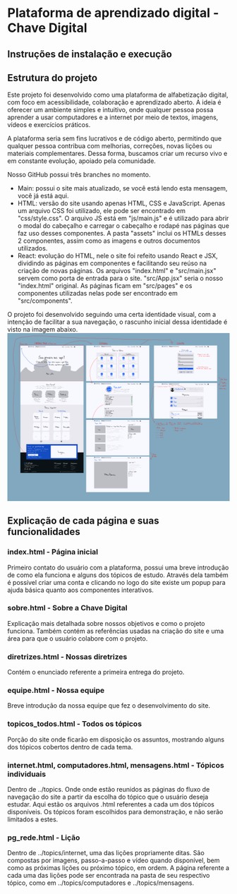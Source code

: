 # Plataforma de aprendizado digital - Chave Digital

## Instruções de instalação e execução


## Estrutura do projeto

Este projeto foi desenvolvido como uma plataforma de alfabetização digital, com foco em acessibilidade, colaboração e aprendizado aberto. A ideia é oferecer um ambiente simples e intuitivo, onde qualquer pessoa possa aprender a usar computadores e a internet por meio de textos, imagens, vídeos e exercícios práticos.

A plataforma seria sem fins lucrativos e de código aberto, permitindo que qualquer pessoa contribua com melhorias, correções, novas lições ou materiais complementares. Dessa forma, buscamos criar um recurso vivo e em constante evolução, apoiado pela comunidade.

Nosso GitHub possui três branches no momento.
- Main: possui o site mais atualizado, se você está lendo esta mensagem, você já está aqui.
- HTML: versão do site usando apenas HTML, CSS e JavaScript. Apenas um arquivo CSS foi utilizado, ele pode ser encontrado em "css/style.css". O arquivo JS está em "js/main.js" e é utilizado para abrir o modal do cabeçalho e carregar o cabeçalho e rodapé nas páginas que faz uso desses componentes. A pasta "assets" inclui os HTMLs desses 2 componentes, assim como as imagens e outros documentos utilizados.
- React: evolução do HTML, nele o site foi refeito usando React e JSX, dividindo as páginas em componentes e facilitando seu reúso na criação de novas páginas. Os arquivos "index.html" e "src/main.jsx" servem como porta de entrada para o site. "src/App.jsx" seria o nosso "index.html" original. As páginas ficam em "src/pages" e os componentes utilizadas nelas pode ser encontrado em "src/components".

O projeto foi desenvolvido seguindo uma certa identidade visual, com a intenção de facilitar a sua navegação, o rascunho inicial dessa identidade é visto na imagem abaixo.
![rascunho](web.png)


## Explicação de cada página e suas funcionalidades

### index.html - Página inicial

Primeiro contato do usuário com a plataforma, possui uma breve introdução de como ela funciona e alguns dos tópicos de estudo. Através dela também é possível criar uma conta e clicando no logo do site existe um popup para ajuda básica quanto aos componentes interativos.

### sobre.html - Sobre a Chave Digital

Explicação mais detalhada sobre nossos objetivos e como o projeto funciona. Também contém as referências usadas na criação do site e uma área para que o usuário colabore com o projeto.


### diretrizes.html - Nossas diretrizes

Contém o enunciado referente a primeira entrega do projeto.


### equipe.html - Nossa equipe

Breve introdução da nossa equipe que fez o desenvolvimento do site.


### topicos_todos.html - Todos os tópicos

Porção do site onde ficarão em disposição os assuntos, mostrando alguns dos tópicos cobertos dentro de cada tema.


### internet.html, computadores.html, mensagens.html - Tópicos individuais

Dentro de ../topics. Onde onde estão reunidos as páginas do fluxo de navegação do site a partir da escolha do tópico que o usuário deseja estudar. Aqui estão os arquivos .html referentes a cada um dos tópicos disponíveis. Os tópicos foram escolhidos para demonstração, e não serão limitados a estes.


### pg_rede.html - Lição

Dentro de ../topics/internet, uma das lições propriamente ditas. São compostas por imagens, passo-a-passo e vídeo quando disponível, bem como as próximas lições ou próximo tópico, em ordem. A página referente a cada uma das lições pode ser encontrada na pasta de seu respectivo tópico, como em ../topics/computadores e ../topics/mensagens.

